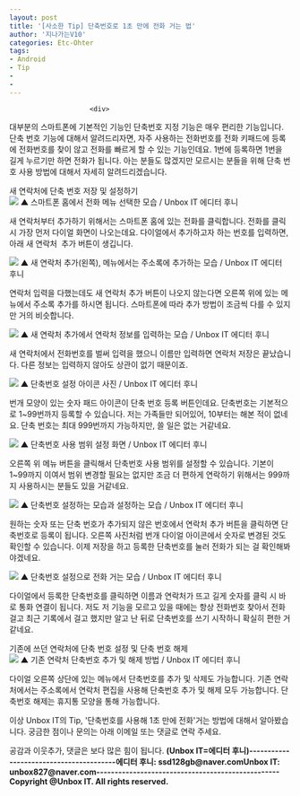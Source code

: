 ```yaml
---
layout: post
title: '[사소한 Tip] 단축번호로 1초 만에 전화 거는 법'
author: '지나가는V10'
categories: Etc-Ohter
tags:
- Android
- Tip
-
-
---
```



<script> location.href='https://cafe.naver.com/develoid/797104' ; </script>


















						<div>
 <p>대부분의 스마트폰에 기본적인 기능인 단축번호 지정 기능은 매우 편리한 기능입니다. 단축 번호 기능에 대해서 알려드리자면, 자주 사용하는 전화번호를 전화 키패드에 등록에 전화번호를 찾이 않고 전화를 빠르게 할 수 있는 기능인데요. 1번에 등록하면 1번을 길게 누르기만 하면 전화가 됩니다. 아는 분들도 많겠지만 모르시는 분들을 위해 단축 번호 사용 방법에 대해서 자세히 알려드리겠습니다.<span></span></p>
</div>
<div>
 <div>
  <div>
   새 연락처에 단축 번호 저장 및 설정하기
  </div>
 </div>
</div>
<div>
 <div>
  <img src="https://dthumb-phinf.pstatic.net/?src=%22http%3A%2F%2Fblogfiles.naver.net%2FMjAxODA1MDdfMjM3%2FMDAxNTI1Njc1NDcyMjAx.pmLyRo4qpNU7unz6pcisHulcwGI7fCanMfLL04K5E7og.UBVlgnZ5UDW6ZyuXZ4Q92dkotVfXqEj7Z0gBBJq88Wsg.PNG.unbox827%2Fimage_2772450321525671608627.png%22&amp;type=cafe_wa740">
  <span>▲ 스마트폰 홈에서 전화 메뉴 선택한 모습 / Unbox IT 에디터 후니</span>
 </div>
</div>
<div>
 <p>새 연락처부터 추가하기 위해서는 스마트폰 홈에 있는 전화를 클릭합니다. 전화를 클릭 시 가장 먼저 다이얼 화면이 나오는데요. 다이얼에서 추가하고자 하는 번호를 입력하면, 아래 새 연락처 &nbsp;추가 버튼이 생깁니다.</p>
</div>
<div>
 <div>
  <img src="https://dthumb-phinf.pstatic.net/?src=%22http%3A%2F%2Fblogfiles.naver.net%2FMjAxODA1MDdfMTU2%2FMDAxNTI1NjczNzA0MTc1.tkCI6zX6BDX48JmERaruoQAh3B9BPFNPrpOLP6tZ2kIg.qexwVospX8YtglLo0ZPeXaXsLjA3GF-Ak1qrm5I-qf0g.PNG.unbox827%2F2.PNG%22&amp;type=cafe_wa740">
  <span>▲ 새 연락처 추가(왼쪽), 메뉴에서는 주소록에 추가하는 모습 / Unbox IT 에디터 후니</span>
 </div>
</div>
<div>
 <p>연락처 입력을 다했는데도 새 연락처 추가 버튼이 나오지 않는다면 오른쪽 위에 있는 메뉴에서 주소록 추가를 하시면 됩니다. 스마트폰에 따라 추가 방법이 조금씩 다를 수 있지만 거의 비슷합니다.</p>
</div>
<div>
 <div>
  <img src="https://dthumb-phinf.pstatic.net/?src=%22http%3A%2F%2Fblogfiles.naver.net%2FMjAxODA1MDdfMTEw%2FMDAxNTI1Njc0MDY5ODc2.-AueElIU3bRC4xCvYw7I5WTfO3SFItWEHn1H6hhefaog.Tf91z6t7U7gpIU82SXSN5OedM1rHT4lDSYoE0QnCajEg.PNG.unbox827%2F3.PNG%22&amp;type=cafe_wa740">
  <span>▲ 새 연락처 추가에서 연락처 정보를 입력하는 모습 / Unbox IT 에디터 후니</span>
 </div>
</div>
<div>
 <p>새 연락처에서 전화번호를 벌써 입력을 했으니 이름만 입력하면 연락처 저장은 끝났습니다. 다른 정보는 입력하지 않아도 상관이 없기 때문이죠.</p>
</div>
<div>
 <div>
  <img src="https://dthumb-phinf.pstatic.net/?src=%22http%3A%2F%2Fblogfiles.naver.net%2FMjAxODA1MDdfMTU4%2FMDAxNTI1Njc1MTkyOTAx.537MfFIMRIrmZSYTFNQtSQvvA60RPW4E_E678dbg51Mg.xVzv3HQKgKvYedb600VfVGcZfXOiYEVa_TiYXYkSt7Ag.PNG.unbox827%2F4.PNG%22&amp;type=cafe_wa740">
  <span>▲ 단축번호 설정 아이콘 사진 / Unbox IT 에디터 후니</span>
 </div>
</div>
<div>
 <p>번개 모양이 있는 숫자 패드 아이콘이 단축 번호 등록 버튼인데요. 단축번호는 기본적으로 1~99번까지 등록할 수 있습니다. 저는 가족들만 되어있어, 10부터는 해본 적이 없네요. 단축 번호는 최대 999번까지 가능하지만, 쓸 일은 없는 거같네요.</p>
</div>
<div>
 <div>
  <img src="https://dthumb-phinf.pstatic.net/?src=%22http%3A%2F%2Fblogfiles.naver.net%2FMjAxODA1MDdfMTI2%2FMDAxNTI1Njc2MTMwNjA5.DjnJdPuIjpfWjPsFxViv4vBg_dp3JDSBzDPh1ltn8ysg.ejPblMYC6T6Cn2-a5jbyOjuJvMM86GpTSgz5jszWfNMg.PNG.unbox827%2Fimage_618004911525675731888.png%22&amp;type=cafe_wa740">
  <span>▲ 단축번호 사용 범위 설정 화면 / Unbox IT 에디터 후니</span>
 </div>
</div>
<div>
 <p>오른쪽 위 메뉴 버튼을 클릭해서 단축번호 사용 범위를 설정할 수 있습니다. 기본이 1~99까지 이여서 범위 변경할 필요는 없지만 조금 더 편하게 연락하기 위해서는 999까지 사용하시는 분들도 있을 거같네요.</p>
</div>
<div>
 <div>
  <img src="https://dthumb-phinf.pstatic.net/?src=%22http%3A%2F%2Fblogfiles.naver.net%2FMjAxODA1MDdfMjQ3%2FMDAxNTI1Njc2MTM4NDU0.EY3tab0ZMomqxZe1jLx7qA0KAiGjULpS3xJYTsxTjzgg.evECENCwCixb6CaaCmvnulHaJWBxNJO3CS_dOQDHsa8g.PNG.unbox827%2Fimage_3407999831525676085038.png%22&amp;type=cafe_wa740">
  <span>▲ 단축번호 설정하는 모습과 설정하는 모습 / Unbox IT 에디터 후니</span>
 </div>
</div>
<div>
 <p>원하는 숫자 또는 단축 번호가 추가되지 않은 번호에서 연락처 추가 버튼을 클릭하면 단축번호로 등록이 됩니다. 오른쪽 사진처럼 번개 다이얼 아이콘에서 숫자로 변경된 것도 확인할 수 있습니다. 이제 저장을 하고 등록한 단축번호를 눌러 전화가 되는 걸 확인해봐야겠네요.</p>
</div>
<div>
 <div>
  <img src="https://dthumb-phinf.pstatic.net/?src=%22http%3A%2F%2Fblogfiles.naver.net%2FMjAxODA1MDdfNTAg%2FMDAxNTI1Njc2NjkxNTc2.9qPt-aN43SaH5hDsRsOJVLYeh3qn9vLomvHAXzx6HRsg.ucHAarERgFxU5q9x5PR443BysHhEt3ire0OViAaXiiog.PNG.unbox827%2F7.PNG%22&amp;type=cafe_wa740">
  <span>▲ 단축번호 설정으로 전화 거는 모습 / Unbox IT 에디터 후니</span>
 </div>
</div>
<div>
 <p>다이얼에서 등록한 단축번호를 클릭하면 이름과 연락처가 뜨고 길게 숫자를 클릭 시 바로 통화 연결이 됩니다. 저도 저 기능을 모르고 있을 때에는 항상 전화번호 찾아서 전화 걸고 최근 기록에서 걸고 했지만 알고 난 뒤로 단축번호를 쓰기 시작하니 확실히 편한 거 같네요.</p>
</div>
<div>
 <div>
  <div>
   기존에 쓰던 연락처에 단축 번호 설정 및 단축 번호 해제
  </div>
 </div>
</div>
<div>
 <div>
  <img src="https://dthumb-phinf.pstatic.net/?src=%22http%3A%2F%2Fblogfiles.naver.net%2FMjAxODA1MDdfMTkg%2FMDAxNTI1Njc4NzExNDE2.tZdV8tFb_AuPAgSpZcs9cjVZkA7su0evQFhmgesGdFog.zIbKnoRjQnTQvgQWsQpREfRYSuiD0ilYECvMx2WSNqQg.PNG.unbox827%2Fimage_5453460121525678581317.png%22&amp;type=cafe_wa740">
  <span>▲ 기존 연락처 단축번호 추가 및 해제 방법 / Unbox IT 에디터 후니</span>
 </div>
</div>
<div>
 <p>다이얼 오른쪽 상단에 있는 메뉴에서 단축번호를 추가 및 삭제도 가능합니다. 기존 연락처에서는 주소록에서 연락처 편집을 사용해 단축번호 추가 및 해제 모두 가능합니다. 단축번호 해제는 휴지통 모양을 통해 가능합니다.</p>
</div>
<div>
 <p><span>이상 Unbox IT의 Tip, '단축번호를 사용해 1초 만에 전화'거는 방법에 대해서 알아봤습니다. 궁금한 점이나 문의는 아래 이메일 또는 댓글로 연락 주세요.</span></p>
</div>
<div>
 <div>
  <div></div>
 </div>
</div>
<div>
 <p><span>공감과 이웃추가, 댓글은 보다 많은 힘이 됩니다.&nbsp;</span><span><b></span><span><span><span><span>(Unbox IT=</span><span>에디터<span>&nbsp;</span>후니<span>)</span></span></span></span></span><span><span><span><span></span></span><span><span><b>----------------------------------------<b></span></span></span></span><span><span><span><span><span><span><span><span><span><span><span><span><span><span><span><span>에디터<span>&nbsp;</span>후니<span>: ssd128gb@naver.com</span></span></span><span><b><span>Unbox IT: unbox827@naver.com</span></span><span><b></span><span>--------------------------------------------------<b></span><span><span>Copyright @Unbox IT. All rights reserved.</span></span></span></span></span></span></span></span></span></span></span></span></span></span></span></span></p>
</div>

